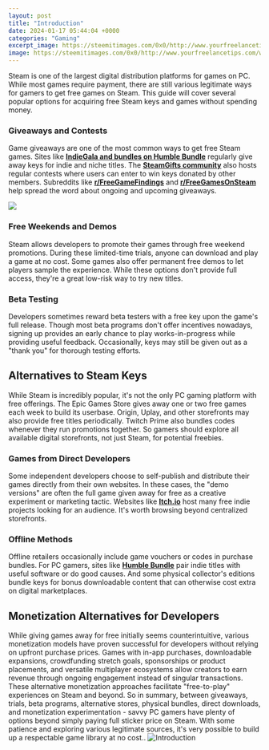 ```yaml
---
layout: post
title: "Introduction"
date: 2024-01-17 05:44:04 +0000
categories: "Gaming"
excerpt_image: https://steemitimages.com/0x0/http://www.yourfreelancetips.com/wp-content/uploads/2015/10/Introduction.png
image: https://steemitimages.com/0x0/http://www.yourfreelancetips.com/wp-content/uploads/2015/10/Introduction.png
---
```


Steam is one of the largest digital distribution platforms for games on PC. While most games require payment, there are still various legitimate ways for gamers to get free games on Steam. This guide will cover several popular options for acquiring free Steam keys and games without spending money.
### Giveaways and Contests 
Game giveaways are one of the most common ways to get free Steam games. Sites like **[IndieGala](https://www.indiegala.com/store)[ and bundles on ](https://store.fi.io.vn/womens-crazy-boston-terrier-lady-dog-lover-v-neck-t-shirt/women&)[Humble Bundle](https://www.humblebundle.com/)** regularly give away keys for indie and niche titles. The **[SteamGifts community](https://www.steamgifts.com/)** also hosts regular contests where users can enter to win keys donated by other members. Subreddits like **[r/FreeGameFindings](https://old.reddit.com/r/FreeGameFindings/)** and **[r/FreeGamesOnSteam](https://www.reddit.com/r/FreeGamesOnSteam/)** help spread the word about ongoing and upcoming giveaways.

![](https://i1.wp.com/outofthecube.net/wp-content/uploads/2018/02/Introduction.jpeg?w=3000&amp;ssl=1)
### Free Weekends and Demos
Steam allows developers to promote their games through free weekend promotions. During these limited-time trials, anyone can download and play a game at no cost. Some games also offer permanent free demos to let players sample the experience. While these options don't provide full access, they're a great low-risk way to try new titles.
### Beta Testing
Developers sometimes reward beta testers with a free key upon the game's full release. Though most beta programs don't offer incentives nowadays, signing up provides an early chance to play works-in-progress while providing useful feedback. Occasionally, keys may still be given out as a "thank you" for thorough testing efforts.
## Alternatives to Steam Keys
While Steam is incredibly popular, it's not the only PC gaming platform with free offerings. The Epic Games Store gives away one or two free games each week to build its userbase. Origin, Uplay, and other storefronts may also provide free titles periodically. Twitch Prime also bundles codes whenever they run promotions together. So gamers should explore all available digital storefronts, not just Steam, for potential freebies.
### Games from Direct Developers
Some independent developers choose to self-publish and distribute their games directly from their own websites. In these cases, the "demo versions" are often the full game given away for free as a creative experiment or marketing tactic. Websites like **[Itch.io](https://itch.io/)** host many free indie projects looking for an audience. It's worth browsing beyond centralized storefronts.
### Offline Methods
Offline retailers occasionally include game vouchers or codes in purchase bundles. For PC gamers, sites like **[Humble Bundle](https://www.humblebundle.com/)** pair indie titles with useful software or do good causes. And some physical collector's editions bundle keys for bonus downloadable content that can otherwise cost extra on digital marketplaces.
## Monetization Alternatives for Developers  
While giving games away for free initially seems counterintuitive, various monetization models have proven successful for developers without relying on upfront purchase prices. Games with in-app purchases, downloadable expansions, crowdfunding stretch goals, sponsorships or product placements, and versatile multiplayer ecosystems allow creators to earn revenue through ongoing engagement instead of singular transactions. These alternative monetization approaches facilitate "free-to-play" experiences on Steam and beyond.
So in summary, between giveaways, trials, beta programs, alternative stores, physical bundles, direct downloads, and monetization experimentation - savvy PC gamers have plenty of options beyond simply paying full sticker price on Steam. With some patience and exploring various legitimate sources, it's very possible to build up a respectable game library at no cost..
![Introduction](https://steemitimages.com/0x0/http://www.yourfreelancetips.com/wp-content/uploads/2015/10/Introduction.png)